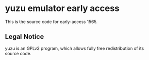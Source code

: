 yuzu emulator early access
=============

This is the source code for early-access 1565.

## Legal Notice

yuzu is an GPLv2 program, which allows fully free redistribution of its source code.